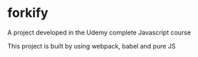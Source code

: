 # forkify

A project developed in the Udemy complete Javascript course

This project is built by using webpack, babel and pure JS 
